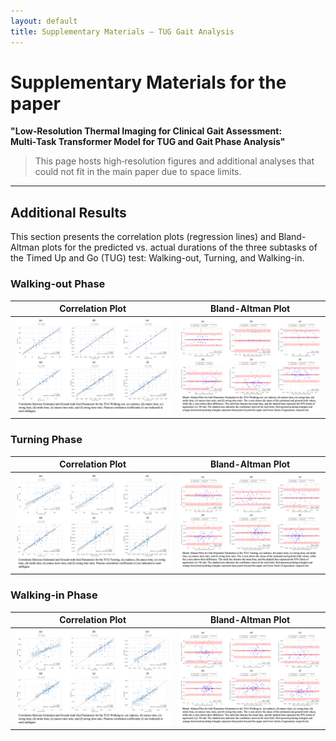 ```yaml
---
layout: default
title: Supplementary Materials – TUG Gait Analysis
---
```


# Supplementary Materials for the paper
**"Low‑Resolution Thermal Imaging for Clinical Gait Assessment: Multi‑Task Transformer Model for TUG and Gait Phase Analysis"**

> This page hosts high‑resolution figures and additional analyses that could not fit in the main paper due to space limits.

---

## Additional Results

This section presents the correlation plots (regression lines) and Bland-Altman plots for the predicted vs. actual durations of the three subtasks of the Timed Up and Go (TUG) test: Walking-out, Turning, and Walking-in.

### Walking-out Phase

| Correlation Plot | Bland-Altman Plot |
| :---: | :---: |
| ![Walking-out Regression Line](figures/regline/walking-out_regline.png) | ![Walking-out Bland-Altman Plot](figures/baplot/walking-out_baplot.png) |

### Turning Phase

| Correlation Plot | Bland-Altman Plot |
| :---: | :---: |
| ![Turning Regression Line](figures/regline/turning_regline.png) | ![Turning Bland-Altman Plot](figures/baplot/turning_baplot.png) |

### Walking-in Phase

| Correlation Plot | Bland-Altman Plot |
| :---: | :---: |
| ![Walking-in Regression Line](figures/regline/walking-in_regline.png) | ![Walking-in Bland-Altman Plot](figures/baplot/walking-in_baplot.png) |